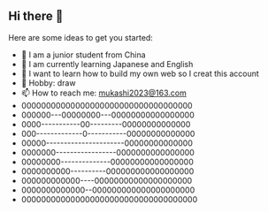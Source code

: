 ## Hi there 👋


Here are some ideas to get you started:

- 🔭 I am a junior student from China
- 🌱 I am currently learning Japanese and English
- 🤔 I want to learn how to build my own web so I creat this account
- 💬 Hobby: draw
- 📫 How to reach me: mukashi2023@163.com
- 00000000000000000000000000000000000
- 000000---00000000---00000000000000000
- 0000-----------00---------00000000000000
- 000-------------0-----------00000000000000
- 00000----------------------00000000000000
- 0000000-----------------0000000000000000
- 00000000--------------00000000000000000
- 0000000000----------000000000000000000
- 000000000000----00000000000000000000
- 0000000000000--000000000000000000000
- 000000000000000000000000000000000000

